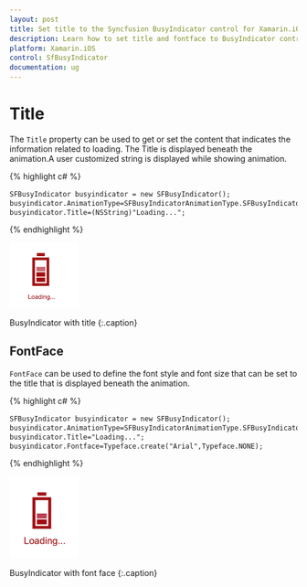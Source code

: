```yaml
---
layout: post
title: Set title to the Syncfusion BusyIndicator control for Xamarin.iOS
description: Learn how to set title and fontface to BusyIndicator control
platform: Xamarin.iOS
control: SfBusyIndicator
documentation: ug
---
```


# Title

The `Title` property can be used to get or set the content that indicates the information related to loading. The Title is displayed beneath the animation.A user customized string is displayed while showing animation. 

{% highlight c# %}

	SFBusyIndicator busyindicator = new SFBusyIndicator();
	busyindicator.AnimationType=SFBusyIndicatorAnimationType.SFBusyIndicatorAnimationTypeBattery;
	busyindicator.Title=(NSString)"Loading...";
	
{% endhighlight %} 

![](images/Title_img1.png)                  

BusyIndicator with title
{:.caption}


## FontFace

`FontFace` can be used to define the font style and font size that can be set to the title that is displayed beneath the animation.

{% highlight c# %}

	SFBusyIndicator busyindicator = new SFBusyIndicator();
	busyindicator.AnimationType=SFBusyIndicatorAnimationType.SFBusyIndicatorAnimationTypeBattery;
	busyindicator.Title="Loading...";
	busyindicator.Fontface=Typeface.create("Arial",Typeface.NONE);

{% endhighlight %}

![](images/Title_img2.png)                         

BusyIndicator with font face
{:.caption}
